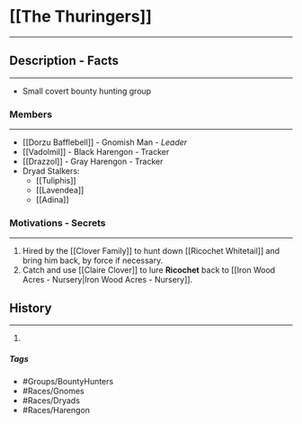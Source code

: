 # [[The Thuringers]] 
---
## Description - Facts
---
- Small covert bounty hunting group 

### Members
---
- [[Dorzu Bafflebell]] - Gnomish Man - *Leader*
- [[Vadolmil]] - Black Harengon - Tracker
- [[Drazzol]] - Gray Harengon - Tracker
- Dryad Stalkers:
	- [[Tuliphis]] 
	- [[Lavendea]]
	- [[Adina]]

### Motivations - Secrets
---
1. Hired by the [[Clover Family]] to hunt down [[Ricochet Whitetail]] and bring him back, by force if necessary. 
2. Catch and use [[Claire Clover]] to lure **Ricochet** back to [[Iron Wood Acres - Nursery|Iron Wood Acres - Nursery]].

## History
---
1. 

##### Tags
- #Groups/BountyHunters
- #Races/Gnomes 
- #Races/Dryads 
- #Races/Harengon